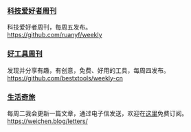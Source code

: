

### [科技爱好者周刊](https://github.com/ruanyf/weekly)    

科技爱好者周刊，每周五发布。    
https://github.com/ruanyf/weekly


### [好工具周刊](https://github.com/bestxtools/weekly-cn)      

发现并分享有趣，有创意，免费、好用的工具，每周四发布。    
https://github.com/bestxtools/weekly-cn


### [生活奇旅](https://weichen.blog/letters/)    

每周二我会更新一篇文章，通过电子信发送，欢迎在[这里](https://weichen.zhubai.love/)免费订阅。    
https://weichen.blog/letters/





